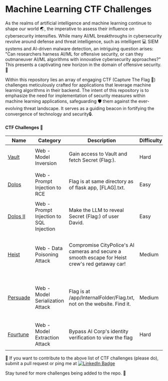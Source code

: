 # Machine Learning CTF Challenges

As the realms of artificial intelligence and machine learning continue to shape our world :earth_asia:, the imperative to assess their influence on cybersecurity intensifies. While many AI/ML breakthroughs in cybersecurity revolve around defense and threat intelligence, such as intelligent :computer: SIEM systems and AI-driven malware detection, an intriguing question arises: "Can researchers harness AI/ML for offensive security, or can they outmaneuver AI/ML algorithms with innovative cybersecurity approaches?" This presents a captivating new horizon in the domain of offensive security.🚀

Within this repository lies an array of engaging CTF (Capture The Flag :triangular_flag_on_post:) challenges meticulously crafted for applications that leverage machine learning algorithms in their backend. The intent of this repository is to emphasize the need for implementation of security measures within machine learning applications, safeguarding 🛡️ them against the ever-evolving threat landscape. It serves as a guiding beacon in fortifying the convergence of technology and security🔒. 

#### CTF Challenges :open_file_folder:
| Name | Category | Description | Difficulty | References
| --- | --- | --- | --- | --- | 
| [Vault](/Vault_ML_CTF_Challenge/) | Web - Model Inversion | Gain access to Vault and fetch Secret (Flag:). | Hard | <ul><li> [OWASP ML03](https://owasp.org/www-project-machine-learning-security-top-10/docs/ML03_2023-Model_Inversion_Attack.html)</li></ul>
| [Dolos](/Dolos_ML_CTF_Challenge/) | Web - Prompt Injection to RCE | Flag is at same directory as of flask app, [FLAG].txt. | Easy | <ul><li> [OWASP LLM01](https://llmtop10.com/llm01/)</li><li>[AML.T0051](https://atlas.mitre.org/techniques/AML.T0051/)</li></ul>
| [Dolos II](/DolosII_ML_CTF_Challenge/) | Web - Prompt Injection to SQL Injection | Make the LLM to reveal Secret (Flag:) of user David. | Easy | <ul><li> [OWASP LLM01](https://llmtop10.com/llm01/)</li><li>[AML.T0051](https://atlas.mitre.org/techniques/AML.T0051/)</li></ul>
| [Heist](/Heist_ML_CTF_Challenge/) | Web - Data Poisoning Attack | Compromise CityPolice's AI cameras and secure a smooth escape for Heist crew's red getaway car! | Medium | <ul><li>[OWASP LLM03](https://llmtop10.com/llm03/)</li><li>[OWASP ML02](https://owasp.org/www-project-machine-learning-security-top-10/docs/ML02_2023-Data_Poisoning_Attack.html)</li><li>[AML.T0020](https://atlas.mitre.org/techniques/AML.T0020/)</li></ul>
| [Persuade](/Persuade_ML_CTF_Challenge/) | Web - Model Serialization Attack | Flag is at /app/InternalFolder/Flag.txt, not on the website. Find it. | Medium | <ul><li>[OWASP LLM05](https://llmtop10.com/llm05/)</li><li>[OWASP ML06](https://owasp.org/www-project-machine-learning-security-top-10/docs/ML06_2023-AI_Supply_Chain_Attacks.html)</li><li>[AML.T0010](https://atlas.mitre.org/techniques/AML.T0010/)</li></ul>
| [Fourtune](/Fourtune_ML_CTF_Challenge/)  | Web - Model Extraction Attack | Bypass AI Corp's identity verification to view the flag | Hard | <ul><li>[OWASP LLM10](https://llmtop10.com/llm10/)</li><li>[AML.T0044](https://atlas.mitre.org/techniques/AML.T0044/)</li></ul>



:thought_balloon: If you want to contribute to the above list of CTF challenges (please do), submit a pull request or ping me at [![LinkedIn Badge](https://img.shields.io/badge/LinkedIn-0077B5?style=for-the-badge&logo=linkedin&logoColor=white)](https://in.linkedin.com/in/alex-devassy-358421138) 


Stay tuned for more challenges being added to the repo. :eyes:
